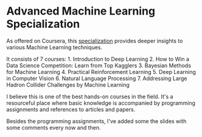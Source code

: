 
# Advanced Machine Learning Specialization


As offered on Coursera, this [specialization](https://www.coursera.org/specializations/aml) provides deeper insights to various Machine Learning techniques. 

It consists of 7 courses:
	1. Introduction to Deep Learning
	2. How to Win a Data Science Competition: Learn from Top Kagglers
	3. Bayesian Methods for Machine Learning
	4. Practical Reinforcement Learning
	5. Deep Learning in Computer Vision
	6. Natural Language Processing
	7. Addressing Large Hadron Collider Challenges by Machine Learning

I believe this is one of the best hands-on courses in the field. It's a resourceful place where basic knowledge is accompanied by programming assignments and references to articles and papers.

Besides the programming assignments, I've added some the slides with some comments every now and then.
